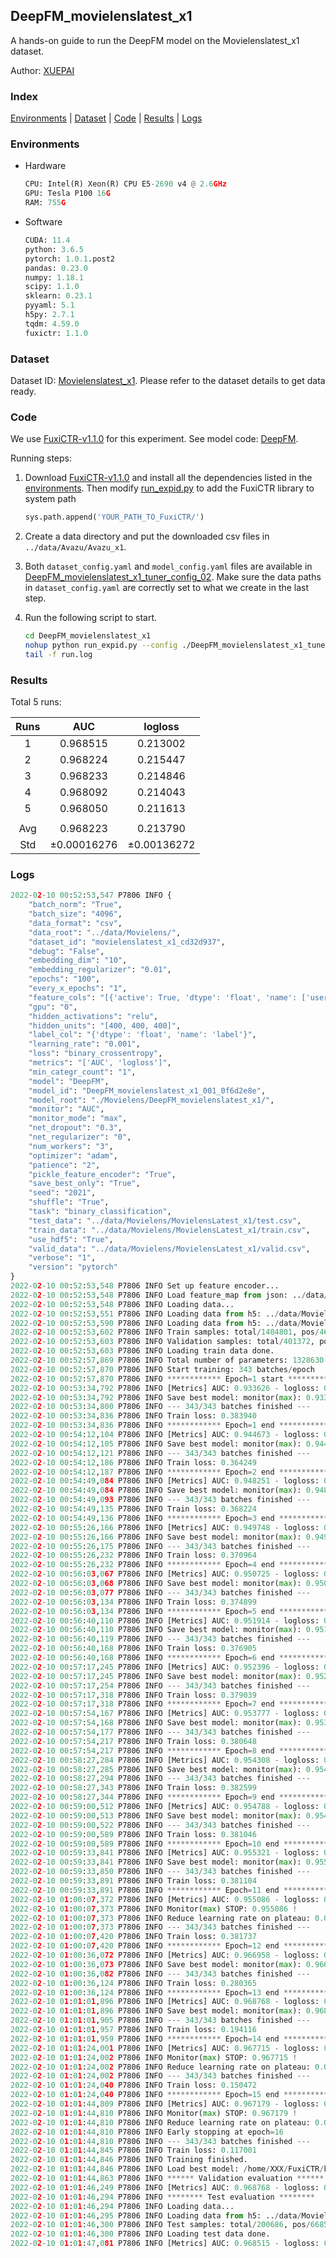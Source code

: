 ## DeepFM_movielenslatest_x1

A hands-on guide to run the DeepFM model on the Movielenslatest_x1 dataset.

Author: [XUEPAI](https://github.com/xue-pai)

### Index
[Environments](#Environments) | [Dataset](#Dataset) | [Code](#Code) | [Results](#Results) | [Logs](#Logs)

### Environments
+ Hardware

  ```python
  CPU: Intel(R) Xeon(R) CPU E5-2690 v4 @ 2.6GHz
  GPU: Tesla P100 16G
  RAM: 755G

  ```

+ Software

  ```python
  CUDA: 11.4
  python: 3.6.5
  pytorch: 1.0.1.post2
  pandas: 0.23.0
  numpy: 1.18.1
  scipy: 1.1.0
  sklearn: 0.23.1
  pyyaml: 5.1
  h5py: 2.7.1
  tqdm: 4.59.0
  fuxictr: 1.1.0
  ```

### Dataset
Dataset ID: [Movielenslatest_x1](https://github.com/openbenchmark/BARS/blob/master/ctr_prediction/datasets/Movielenslatest/README.md#Movielenslatest_x1). Please refer to the dataset details to get data ready.

### Code

We use [FuxiCTR-v1.1.0](fuxictr_url) for this experiment. See model code: [DeepFM](https://github.com/xue-pai/FuxiCTR/blob/v1.1.0/fuxictr/pytorch/models/DeepFM.py).

Running steps:

1. Download [FuxiCTR-v1.1.0](fuxictr_url) and install all the dependencies listed in the [environments](#environments). Then modify [run_expid.py](./run_expid.py#L5) to add the FuxiCTR library to system path
    
    ```python
    sys.path.append('YOUR_PATH_TO_FuxiCTR/')
    ```

2. Create a data directory and put the downloaded csv files in `../data/Avazu/Avazu_x1`.

3. Both `dataset_config.yaml` and `model_config.yaml` files are available in [DeepFM_movielenslatest_x1_tuner_config_02](./DeepFM_movielenslatest_x1_tuner_config_02). Make sure the data paths in `dataset_config.yaml` are correctly set to what we create in the last step.

4. Run the following script to start.

    ```bash
    cd DeepFM_movielenslatest_x1
    nohup python run_expid.py --config ./DeepFM_movielenslatest_x1_tuner_config_02 --expid DeepFM_movielenslatest_x1_001_0f6d2e8e --gpu 0 > run.log &
    tail -f run.log
    ```

### Results

Total 5 runs:

| Runs | AUC | logloss  |
|:--------------------:|:--------------------:|:--------------------:|
| 1 | 0.968515 | 0.213002  |
| 2 | 0.968224 | 0.215447  |
| 3 | 0.968233 | 0.214846  |
| 4 | 0.968092 | 0.214043  |
| 5 | 0.968050 | 0.211613  |
| | | | 
| Avg | 0.968223 | 0.213790 |
| Std | &#177;0.00016276 | &#177;0.00136272 |


### Logs
```python
2022-02-10 00:52:53,547 P7806 INFO {
    "batch_norm": "True",
    "batch_size": "4096",
    "data_format": "csv",
    "data_root": "../data/Movielens/",
    "dataset_id": "movielenslatest_x1_cd32d937",
    "debug": "False",
    "embedding_dim": "10",
    "embedding_regularizer": "0.01",
    "epochs": "100",
    "every_x_epochs": "1",
    "feature_cols": "[{'active': True, 'dtype': 'float', 'name': ['user_id', 'item_id', 'tag_id'], 'type': 'categorical'}]",
    "gpu": "0",
    "hidden_activations": "relu",
    "hidden_units": "[400, 400, 400]",
    "label_col": "{'dtype': 'float', 'name': 'label'}",
    "learning_rate": "0.001",
    "loss": "binary_crossentropy",
    "metrics": "['AUC', 'logloss']",
    "min_categr_count": "1",
    "model": "DeepFM",
    "model_id": "DeepFM_movielenslatest_x1_001_0f6d2e8e",
    "model_root": "./Movielens/DeepFM_movielenslatest_x1/",
    "monitor": "AUC",
    "monitor_mode": "max",
    "net_dropout": "0.3",
    "net_regularizer": "0",
    "num_workers": "3",
    "optimizer": "adam",
    "patience": "2",
    "pickle_feature_encoder": "True",
    "save_best_only": "True",
    "seed": "2021",
    "shuffle": "True",
    "task": "binary_classification",
    "test_data": "../data/Movielens/MovielensLatest_x1/test.csv",
    "train_data": "../data/Movielens/MovielensLatest_x1/train.csv",
    "use_hdf5": "True",
    "valid_data": "../data/Movielens/MovielensLatest_x1/valid.csv",
    "verbose": "1",
    "version": "pytorch"
}
2022-02-10 00:52:53,548 P7806 INFO Set up feature encoder...
2022-02-10 00:52:53,548 P7806 INFO Load feature_map from json: ../data/Movielens/movielenslatest_x1_cd32d937/feature_map.json
2022-02-10 00:52:53,548 P7806 INFO Loading data...
2022-02-10 00:52:53,551 P7806 INFO Loading data from h5: ../data/Movielens/movielenslatest_x1_cd32d937/train.h5
2022-02-10 00:52:53,590 P7806 INFO Loading data from h5: ../data/Movielens/movielenslatest_x1_cd32d937/valid.h5
2022-02-10 00:52:53,602 P7806 INFO Train samples: total/1404801, pos/467878, neg/936923, ratio/33.31%, blocks/1
2022-02-10 00:52:53,603 P7806 INFO Validation samples: total/401372, pos/134225, neg/267147, ratio/33.44%, blocks/1
2022-02-10 00:52:53,603 P7806 INFO Loading train data done.
2022-02-10 00:52:57,869 P7806 INFO Total number of parameters: 1328630.
2022-02-10 00:52:57,870 P7806 INFO Start training: 343 batches/epoch
2022-02-10 00:52:57,870 P7806 INFO ************ Epoch=1 start ************
2022-02-10 00:53:34,792 P7806 INFO [Metrics] AUC: 0.933626 - logloss: 0.294289
2022-02-10 00:53:34,792 P7806 INFO Save best model: monitor(max): 0.933626
2022-02-10 00:53:34,800 P7806 INFO --- 343/343 batches finished ---
2022-02-10 00:53:34,836 P7806 INFO Train loss: 0.383940
2022-02-10 00:53:34,836 P7806 INFO ************ Epoch=1 end ************
2022-02-10 00:54:12,104 P7806 INFO [Metrics] AUC: 0.944673 - logloss: 0.268256
2022-02-10 00:54:12,105 P7806 INFO Save best model: monitor(max): 0.944673
2022-02-10 00:54:12,121 P7806 INFO --- 343/343 batches finished ---
2022-02-10 00:54:12,186 P7806 INFO Train loss: 0.364249
2022-02-10 00:54:12,187 P7806 INFO ************ Epoch=2 end ************
2022-02-10 00:54:49,084 P7806 INFO [Metrics] AUC: 0.948251 - logloss: 0.261106
2022-02-10 00:54:49,084 P7806 INFO Save best model: monitor(max): 0.948251
2022-02-10 00:54:49,093 P7806 INFO --- 343/343 batches finished ---
2022-02-10 00:54:49,135 P7806 INFO Train loss: 0.368224
2022-02-10 00:54:49,136 P7806 INFO ************ Epoch=3 end ************
2022-02-10 00:55:26,166 P7806 INFO [Metrics] AUC: 0.949748 - logloss: 0.252908
2022-02-10 00:55:26,166 P7806 INFO Save best model: monitor(max): 0.949748
2022-02-10 00:55:26,175 P7806 INFO --- 343/343 batches finished ---
2022-02-10 00:55:26,232 P7806 INFO Train loss: 0.370964
2022-02-10 00:55:26,232 P7806 INFO ************ Epoch=4 end ************
2022-02-10 00:56:03,067 P7806 INFO [Metrics] AUC: 0.950725 - logloss: 0.249454
2022-02-10 00:56:03,068 P7806 INFO Save best model: monitor(max): 0.950725
2022-02-10 00:56:03,077 P7806 INFO --- 343/343 batches finished ---
2022-02-10 00:56:03,134 P7806 INFO Train loss: 0.374899
2022-02-10 00:56:03,134 P7806 INFO ************ Epoch=5 end ************
2022-02-10 00:56:40,110 P7806 INFO [Metrics] AUC: 0.951914 - logloss: 0.244771
2022-02-10 00:56:40,110 P7806 INFO Save best model: monitor(max): 0.951914
2022-02-10 00:56:40,119 P7806 INFO --- 343/343 batches finished ---
2022-02-10 00:56:40,168 P7806 INFO Train loss: 0.376905
2022-02-10 00:56:40,168 P7806 INFO ************ Epoch=6 end ************
2022-02-10 00:57:17,245 P7806 INFO [Metrics] AUC: 0.952396 - logloss: 0.249258
2022-02-10 00:57:17,245 P7806 INFO Save best model: monitor(max): 0.952396
2022-02-10 00:57:17,254 P7806 INFO --- 343/343 batches finished ---
2022-02-10 00:57:17,318 P7806 INFO Train loss: 0.379039
2022-02-10 00:57:17,318 P7806 INFO ************ Epoch=7 end ************
2022-02-10 00:57:54,167 P7806 INFO [Metrics] AUC: 0.953777 - logloss: 0.240847
2022-02-10 00:57:54,168 P7806 INFO Save best model: monitor(max): 0.953777
2022-02-10 00:57:54,177 P7806 INFO --- 343/343 batches finished ---
2022-02-10 00:57:54,217 P7806 INFO Train loss: 0.380648
2022-02-10 00:57:54,217 P7806 INFO ************ Epoch=8 end ************
2022-02-10 00:58:27,284 P7806 INFO [Metrics] AUC: 0.954308 - logloss: 0.239431
2022-02-10 00:58:27,285 P7806 INFO Save best model: monitor(max): 0.954308
2022-02-10 00:58:27,294 P7806 INFO --- 343/343 batches finished ---
2022-02-10 00:58:27,343 P7806 INFO Train loss: 0.382599
2022-02-10 00:58:27,344 P7806 INFO ************ Epoch=9 end ************
2022-02-10 00:59:00,512 P7806 INFO [Metrics] AUC: 0.954788 - logloss: 0.237974
2022-02-10 00:59:00,513 P7806 INFO Save best model: monitor(max): 0.954788
2022-02-10 00:59:00,522 P7806 INFO --- 343/343 batches finished ---
2022-02-10 00:59:00,589 P7806 INFO Train loss: 0.381046
2022-02-10 00:59:00,589 P7806 INFO ************ Epoch=10 end ************
2022-02-10 00:59:33,841 P7806 INFO [Metrics] AUC: 0.955321 - logloss: 0.236506
2022-02-10 00:59:33,841 P7806 INFO Save best model: monitor(max): 0.955321
2022-02-10 00:59:33,850 P7806 INFO --- 343/343 batches finished ---
2022-02-10 00:59:33,891 P7806 INFO Train loss: 0.381104
2022-02-10 00:59:33,891 P7806 INFO ************ Epoch=11 end ************
2022-02-10 01:00:07,372 P7806 INFO [Metrics] AUC: 0.955086 - logloss: 0.238763
2022-02-10 01:00:07,373 P7806 INFO Monitor(max) STOP: 0.955086 !
2022-02-10 01:00:07,373 P7806 INFO Reduce learning rate on plateau: 0.000100
2022-02-10 01:00:07,373 P7806 INFO --- 343/343 batches finished ---
2022-02-10 01:00:07,420 P7806 INFO Train loss: 0.381737
2022-02-10 01:00:07,420 P7806 INFO ************ Epoch=12 end ************
2022-02-10 01:00:36,072 P7806 INFO [Metrics] AUC: 0.966958 - logloss: 0.207044
2022-02-10 01:00:36,073 P7806 INFO Save best model: monitor(max): 0.966958
2022-02-10 01:00:36,082 P7806 INFO --- 343/343 batches finished ---
2022-02-10 01:00:36,124 P7806 INFO Train loss: 0.280365
2022-02-10 01:00:36,124 P7806 INFO ************ Epoch=13 end ************
2022-02-10 01:01:01,896 P7806 INFO [Metrics] AUC: 0.968768 - logloss: 0.212037
2022-02-10 01:01:01,896 P7806 INFO Save best model: monitor(max): 0.968768
2022-02-10 01:01:01,905 P7806 INFO --- 343/343 batches finished ---
2022-02-10 01:01:01,957 P7806 INFO Train loss: 0.194116
2022-02-10 01:01:01,959 P7806 INFO ************ Epoch=14 end ************
2022-02-10 01:01:24,001 P7806 INFO [Metrics] AUC: 0.967715 - logloss: 0.233148
2022-02-10 01:01:24,002 P7806 INFO Monitor(max) STOP: 0.967715 !
2022-02-10 01:01:24,002 P7806 INFO Reduce learning rate on plateau: 0.000010
2022-02-10 01:01:24,002 P7806 INFO --- 343/343 batches finished ---
2022-02-10 01:01:24,040 P7806 INFO Train loss: 0.150472
2022-02-10 01:01:24,040 P7806 INFO ************ Epoch=15 end ************
2022-02-10 01:01:44,809 P7806 INFO [Metrics] AUC: 0.967179 - logloss: 0.247217
2022-02-10 01:01:44,810 P7806 INFO Monitor(max) STOP: 0.967179 !
2022-02-10 01:01:44,810 P7806 INFO Reduce learning rate on plateau: 0.000001
2022-02-10 01:01:44,810 P7806 INFO Early stopping at epoch=16
2022-02-10 01:01:44,810 P7806 INFO --- 343/343 batches finished ---
2022-02-10 01:01:44,845 P7806 INFO Train loss: 0.117001
2022-02-10 01:01:44,846 P7806 INFO Training finished.
2022-02-10 01:01:44,846 P7806 INFO Load best model: /home/XXX/FuxiCTR/benchmarks/Movielens/DeepFM_movielenslatest_x1/movielenslatest_x1_cd32d937/DeepFM_movielenslatest_x1_001_0f6d2e8e.model
2022-02-10 01:01:44,863 P7806 INFO ****** Validation evaluation ******
2022-02-10 01:01:46,249 P7806 INFO [Metrics] AUC: 0.968768 - logloss: 0.212037
2022-02-10 01:01:46,294 P7806 INFO ******** Test evaluation ********
2022-02-10 01:01:46,294 P7806 INFO Loading data...
2022-02-10 01:01:46,295 P7806 INFO Loading data from h5: ../data/Movielens/movielenslatest_x1_cd32d937/test.h5
2022-02-10 01:01:46,300 P7806 INFO Test samples: total/200686, pos/66850, neg/133836, ratio/33.31%, blocks/1
2022-02-10 01:01:46,300 P7806 INFO Loading test data done.
2022-02-10 01:01:47,081 P7806 INFO [Metrics] AUC: 0.968515 - logloss: 0.213002

```
